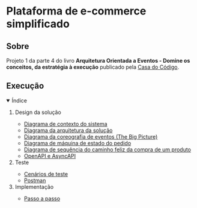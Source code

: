 # Plataforma de e-commerce simplificado

## Sobre

Projeto 1 da parte 4 do livro **Arquitetura Orientada a Eventos - Domine os conceitos, da estratégia à execução** publicado pela [Casa do Código](https://www.casadocodigo.com.br/).

## Execução

<!-- TABLE OF CONTENTS -->
<details open="open">
  <summary>Índice</summary>
  <ol>    
    <li>
       <a>Design da solução</a>
    </li>
    <ul>
      <li>
        <a href="/cap10/execucao/design-solucao/1-diagrama-contexto-sistema.md">Diagrama de contexto do sistema</a>
      </li>
      <li>
        <a href="/cap10/execucao/design-solucao/2-diagrama-arquitetura-solucao.md">Diagrama da arquitetura da solução</a>
      </li>
      <li>
        <a href="/cap10/execucao/design-solucao/3-diagrama-coreografia-eventos.md">Diagrama da coreografia de eventos (The Big Picture)</a>
      </li>
	  <li>
        <a href="/cap10/execucao/design-solucao/4-diagrama-maquina-estado-pedido.md">Diagrama de máquina de estado do pedido</a>
      </li>      
	  <li>
        <a href="/cap10/execucao/design-solucao/5-diagrama-sequencia-caminho-feliz-compra-um-produto.md">Diagrama de sequência do caminho feliz da compra de um produto</a>
      </li>
	  <li>
        <a href="/cap10/execucao/design-solucao/6-openapi-e-asyncapi.md">OpenAPI e AsyncAPI</a>
      </li>	  
    </ul>
	<li>
       <a>Teste</a>
	</li>
	<ul>
      <li>
        <a href="/cap10/execucao/teste/1-cenarios-de-teste.md">Cenários de teste</a>
      </li>
	  <li>
        <a href="/cap10/execucao/teste/2-postman.md">Postman</a>
      </li>
	</ul>
	<li>
       <a>Implementação</a>
	</li>
	<ul>
      <li>
        <a href="/cap10/execucao/implementacao/1-passo-a-passo.md">Passo a passo</a>
      </li>	  
	</ul>
  </ol>
</details>
